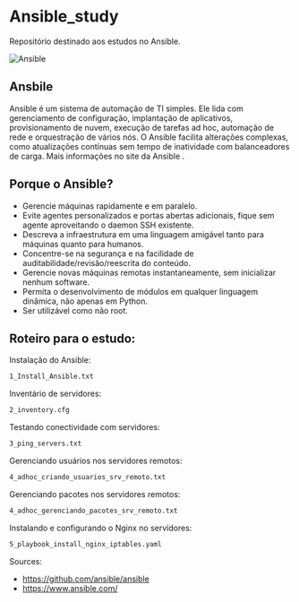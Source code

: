 # Ansible_study
Repositório destinado aos estudos no Ansible.

![Ansible](https://avatars.githubusercontent.com/u/1507452?s=200&v=4)
## Ansbile
Ansible é um sistema de automação de TI simples. Ele lida com gerenciamento de configuração, implantação de aplicativos, provisionamento de nuvem, execução de tarefas ad hoc, automação de rede e orquestração de vários nós. O Ansible facilita alterações complexas, como atualizações contínuas sem tempo de inatividade com balanceadores de carga. Mais informações no site da Ansible .

## Porque o Ansible?
- Gerencie máquinas rapidamente e em paralelo.
- Evite agentes personalizados e portas abertas adicionais, fique sem agente aproveitando o daemon SSH existente.
- Descreva a infraestrutura em uma linguagem amigável tanto para máquinas quanto para humanos.
- Concentre-se na segurança e na facilidade de auditabilidade/revisão/reescrita do conteúdo.
- Gerencie novas máquinas remotas instantaneamente, sem inicializar nenhum software.
- Permita o desenvolvimento de módulos em qualquer linguagem dinâmica, não apenas em Python.
- Ser utilizável como não root.


## Roteiro para o estudo:
Instalação do Ansible:
```bash
1_Install_Ansible.txt
```
Inventário de servidores:
```bash 
2_inventory.cfg
```
Testando conectividade com servidores:
```bash 
3_ping_servers.txt
```
Gerenciando usuários nos servidores remotos:
```bash 
4_adhoc_criando_usuarios_srv_remoto.txt
```
Gerenciando pacotes nos servidores remotos:
```bash 
4_adhoc_gerenciando_pacotes_srv_remoto.txt
```
Instalando e configurando o Nginx no servidores:
```bash 
5_playbook_install_nginx_iptables.yaml
```


Sources:
- https://github.com/ansible/ansible
- https://www.ansible.com/


